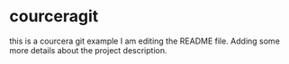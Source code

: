 # courceragit
this is a courcera git example
I am editing the README file. Adding some more details about the project description.
